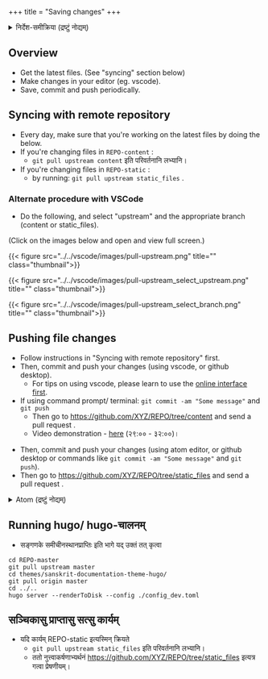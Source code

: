 +++
title = "Saving changes"
+++

<details><summary>निर्देश-समीक्रिया (द्रष्टुं नोद्यम्)</summary>

- अधः _XYZ_ इति यद् अस्ति, तस्य स्थाने स्वीयं github-नाम प्रयुङ्क्ताम्। (Below, replace _'XYZ'_ with your github username.)
  - अथवैतत् प्रयुज्यतां यन्त्रम्: <input id="input_githubUserId" value="XYZ"></input><input id="input_repo" value="REPO"></input><button id="transformId" onclick="handleTransformIdBtnClick();">पाठम् परिवर्तय!!</button>
- Back to [Git workflow](/groups/dyuganga/projects/text/git-workflow/?githubUserId=XYZ&repo=REPO)
</details>


## Overview
- Get the latest files. (See "syncing" section below)
- Make changes in your editor (eg. vscode).
- Save, commit and push periodically.

## Syncing with remote repository
- Every day, make sure that you're working on the latest files by doing the below.
- If you're changing files in `REPO-content` :
  - `git pull upstream content` इति परिवर्तनानि लभ्यानि।
- If you're changing files in `REPO-static` :
  -  by running: `git pull upstream static_files` .

### Alternate procedure with VSCode
- Do the following, and select "upstream" and the appropriate branch (content or static_files).

(Click on the images below and open and view full screen.)

{{< figure src="../../vscode/images/pull-upstream.png" title="" class="thumbnail">}}

{{< figure src="../../vscode/images/pull-upstream_select_upstream.png" title="" class="thumbnail">}}

{{< figure src="../../vscode/images/pull-upstream_select_branch.png" title="" class="thumbnail">}}

## Pushing file changes

- Follow instructions in "Syncing with remote repository" first.
- Then, commit and push your changes (using vscode, or github desktop).
  - For tips on using vscode, please learn to use the [online interface first](../../online-editing/saving-changes?githubUserId=XYZ&repo=REPO).
- If using command prompt/ terminal: `git commit -am "Some message"` and `git push`
  - Then go to https://github.com/XYZ/REPO/tree/content and send a pull request .
  - Video demonstration - [here](https://youtu.be/xXpaUCvqpE4?list=PL63uIhJxWbgg3yJqzeh8kCxMo55YUX50F&t=1669) (२९:०० - ३२:००)।

<div class="staticFilesInstruction">

  - Then, commit and push your changes (using atom editor, or github desktop or commands
    like `git commit -am "Some message"` and `git push`).
  - Then go to https://github.com/XYZ/REPO/tree/static_files and send a pull request .
</div>

<details><summary>Atom (द्रष्टुं नोद्यम्)</summary>

- Make necessary changes,
- save (press Ctrl+S or use File menu),
- click on Git (bottom right)
- click on stage-all
- Type a commit message, click on "commit"
- Finally push.
- Video demonstration - [here](https://youtu.be/xXpaUCvqpE4?list=PL63uIhJxWbgg3yJqzeh8kCxMo55YUX50F&t=1669) (२९:०० - ३२:००)।
</details>


## Running hugo/ hugo-चालनम्
- सङ्गणके समीचीनस्थानप्राप्तिः इति भागे यद् उक्तं तत् कृत्वा

```
cd REPO-master
git pull upstream master
cd themes/sanskrit-documentation-theme-hugo/
git pull origin master
cd ../.. 
hugo server --renderToDisk --config ./config_dev.toml
```

## सञ्चिकासु प्राप्तासु सत्सु कार्यम्


<div class="staticFilesInstruction">

- यदि कार्यम् REPO-static इत्यस्मिन् क्रियते
  - `git pull upstream static_files` इति परिवर्तनानि लभ्यानि।
  - ततो नुत्त्वाकर्षणाभ्यर्थनं https://github.com/XYZ/REPO/tree/static_files इत्यत्र गत्वा प्रेषणीयम्।
</div>

<script src="../../contribution-page-customizer.js"></script>